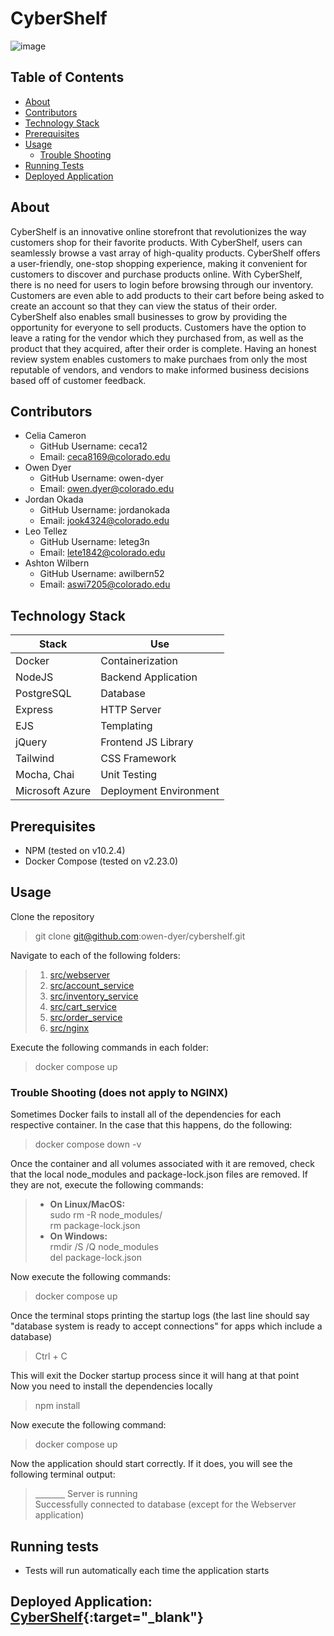 # CyberShelf

![image](https://github.com/owen-dyer/cybershelf/assets/95600646/bb4b9c9b-13a3-451f-8e7b-e67217ac27e8)


## Table of Contents
- [About](#about)
- [Contributors](#contributors)
- [Technology Stack](#technology-stack)
- [Prerequisites](#prerequisites)
- [Usage](#usage)
    - [Trouble Shooting](#trouble-shooting-does-not-apply-to-nginx)
- [Running Tests](#running-tests)
- [Deployed Application](#deployed-application)

## About
CyberShelf is an innovative online storefront that revolutionizes the way customers shop for their favorite products. With CyberShelf, users can seamlessly browse a vast array of high-quality products. CyberShelf offers a user-friendly, one-stop shopping experience, making it convenient for customers to discover and purchase products online.
With CyberShelf, there is no need for users to login before browsing through our inventory. Customers are even able to add products to their cart before being asked to create an account so that they can view the status of their order.
CyberShelf also enables small businesses to grow by providing the opportunity for everyone to sell products. Customers have the option to leave a rating for the vendor which they purchased from, as well as the product that they acquired, after their order is complete. Having an honest review system enables customers to make purchaes from only the most reputable of vendors, and vendors to make informed business decisions based off of customer feedback.

## Contributors
- Celia Cameron
    - GitHub Username: ceca12
    - Email: <ceca8169@colorado.edu>
- Owen Dyer
    - GitHub Username: owen-dyer
    - Email: <owen.dyer@colorado.edu>
- Jordan Okada
    - GitHub Username: jordanokada
    - Email: <jook4324@colorado.edu>
- Leo Tellez
    - GitHub Username: leteg3n
    - Email: <lete1842@colorado.edu>
- Ashton Wilbern
    - GitHub Username: awilbern52
    - Email: <aswi7205@colorado.edu>
 
## Technology Stack
| Stack | Use |
| --- | --- |
| Docker | Containerization |
| NodeJS | Backend Application |
| PostgreSQL | Database |
| Express | HTTP Server |
| EJS | Templating |
| jQuery | Frontend JS Library |
| Tailwind | CSS Framework |
| Mocha, Chai | Unit Testing |
| Microsoft Azure | Deployment Environment |

## Prerequisites
- NPM (tested on v10.2.4) 
- Docker Compose (tested on v2.23.0)

## Usage
Clone the repository
> git clone git@github.com:owen-dyer/cybershelf.git

Navigate to each of the following folders:
> 1. [src/webserver](src/webserver)
> 2. [src/account_service](src/account_service)
> 3. [src/inventory_service](src/inventory_service)
> 4. [src/cart_service](src/cart_service)
> 5. [src/order_service](src/order_service)
> 6. [src/nginx](src/nginx)

Execute the following commands in each folder:
> docker compose up

### Trouble Shooting (does not apply to NGINX)
Sometimes Docker fails to install all of the dependencies for each respective container. In the case that this happens, do the following:
> docker compose down -v

Once the container and all volumes associated with it are removed, check that the local node_modules and package-lock.json files are removed. If they are not, execute the following commands:
> - **On Linux/MacOS:** <br>
> sudo rm -R node_modules/ <br>
> rm package-lock.json
> - **On Windows:** <br>
> rmdir /S /Q node_modules <br>
> del package-lock.json

Now execute the following commands:
> docker compose up

Once the terminal stops printing the startup logs (the last line should say "database system is ready to accept connections" for apps which include a database)
> Ctrl + C

This will exit the Docker startup process since it will hang at that point <br>
Now you need to install the dependencies locally
> npm install

Now execute the following command:
> docker compose up

Now the application should start correctly. If it does, you will see the following terminal output:
> <u>&nbsp;&nbsp;&nbsp;&nbsp;&nbsp;&nbsp;&nbsp;&nbsp;&nbsp;&nbsp;&nbsp;&nbsp;</u> Server is running <br>
> Successfully connected to database (except for the Webserver application)


## Running tests
- Tests will run automatically each time the application starts

## Deployed Application: [CyberShelf](http://recitation-11-team-06.eastus.cloudapp.azure.com/){:target="_blank"}
